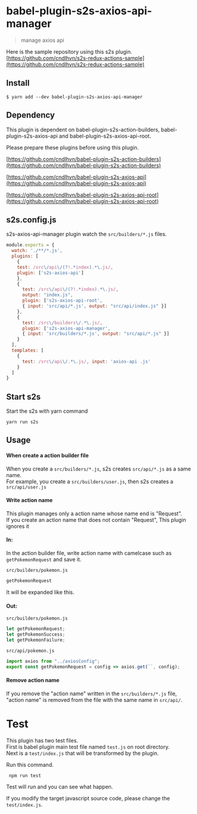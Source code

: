 # babel-plugin-s2s-axios-api-manager

> manage axios api

Here is the sample repository using this s2s plugin.
[https://github.com/cndlhvn/s2s-redux-actions-sample](https://github.com/cndlhvn/s2s-redux-actions-sample)

## Install

```
$ yarn add --dev babel-plugin-s2s-axios-api-manager
```

## Dependency

This plugin is dependent on babel-plugin-s2s-action-builders, babel-plugin-s2s-axios-api and babel-plugin-s2s-axios-api-root.

Please prepare these plugins before using this plugin.

[https://github.com/cndlhvn/babel-plugin-s2s-action-builders](https://github.com/cndlhvn/babel-plugin-s2s-action-builders)

[https://github.com/cndlhvn/babel-plugin-s2s-axios-api](https://github.com/cndlhvn/babel-plugin-s2s-axios-api)

[https://github.com/cndlhvn/babel-plugin-s2s-axios-api-root](https://github.com/cndlhvn/babel-plugin-s2s-axios-api-root)

## s2s.config.js

s2s-axios-api-manager plugin watch the `src/builders/*.js` files.


```js
module.exports = {
  watch: './**/*.js',
  plugins: [
    {
    test: /src\/api\/(?!.*index).*\.js/,
    plugin: ['s2s-axios-api']
    },
    {
      test: /src\/api\/(?!.*index).*\.js/,
      output: "index.js",
      plugin: ['s2s-axios-api-root',
      { input: 'src/api/*.js', output: "src/api/index.js" }]
    },
    {
      test: /src\/builders\/.*\.js/,
      plugin: ['s2s-axios-api-manager',
      { input: 'src/builders/*.js', output: "src/api/*.js" }]
    }
  ],
  templates: [
    {
      test: /src\/api\/.*\.js/, input: 'axios-api .js'
    }
  ]
}
```
## Start s2s

Start the s2s with yarn command

```
yarn run s2s
```

## Usage

#### When create a action builder file

When you create a `src/builders/*.js`, s2s creates `src/api/*.js` as a same name. \
For example, you create a `src/builders/user.js`, then s2s creates a `src/api/user.js`

#### Write action name

This plugin manages only a action name whose name end is "Request". \
If you create an action name that does not contain "Request", This plugin ignores it  

#### In:

In the action builder file, write action name with camelcase such as `getPokemonRequest` and save it.

`src/builders/pokemon.js`
```js
getPokemonRequest
```

It will be expanded like this.

#### Out:

`src/builders/pokemon.js`
```js
let getPokemonRequest;
let getPokemonSuccess;
let getPokemonFailure;
```

`src/api/pokemon.js`
```js
import axios from "../axiosConfig";
export const getPokemonRequest = config => axios.get(``, config);

```

#### Remove action name

If you remove the "action name" written in the `src/builders/*.js` file, "action name" is removed from the file with the same name in `src/api/`.

# Test

This plugin has two test files. \
First is babel plugin main test file named `test.js` on root directory. \
Next is a `test/index.js` that will be transformed by the plugin.

Run this command.

` npm run test`

Test will run and you can see what happen.

If you modify the target javascript source code, please change the `test/index.js`.
